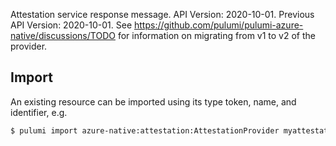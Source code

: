 Attestation service response message.
API Version: 2020-10-01.
Previous API Version: 2020-10-01. See https://github.com/pulumi/pulumi-azure-native/discussions/TODO for information on migrating from v1 to v2 of the provider.
## Import

An existing resource can be imported using its type token, name, and identifier, e.g.

```sh
$ pulumi import azure-native:attestation:AttestationProvider myattestationprovider subscriptions/00000000-0000-0000-0000-000000000000/resourceGroups/MyResourceGroup/providers/Microsoft.Attestation/attestationProviders/myattestationprovider 
```
